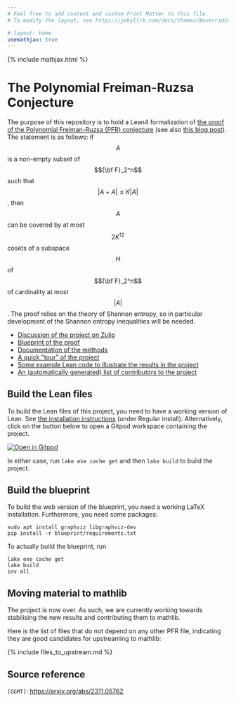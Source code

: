 ```yaml
---
# Feel free to add content and custom Front Matter to this file.
# To modify the layout, see https://jekyllrb.com/docs/themes/#overriding-theme-defaults

# layout: home
usemathjax: true
---
```


{% include mathjax.html %}

# The Polynomial Freiman-Ruzsa Conjecture

The purpose of this repository is to hold a Lean4 formalization of [the proof of the Polynomial Freiman-Ruzsa (PFR) conjecture](https://arxiv.org/abs/2311.05762) (see also [this blog post](https://terrytao.wordpress.com/2023/11/13/on-a-conjecture-of-marton)).  The statement is as follows: if $$A$$ is a non-empty subset of $${\bf F}_2^n$$ such that $$\vert A+A\vert \leq K\vert A\vert$$, then $$A$$ can be covered by at most $$2K^{12}$$ cosets of a subspace $$H$$ of $${\bf F}_2^n$$ of cardinality at most $$\vert A\vert$$.  The proof relies on the theory of Shannon entropy, so in particular development of the Shannon entropy inequalities will be needed.

* [Discussion of the project on Zulip](https://leanprover.zulipchat.com/#narrow/stream/412902-Polynomial-Freiman-Ruzsa-conjecture)
* [Blueprint of the proof](https://teorth.github.io/pfr/blueprint)
* [Documentation of the methods](https://teorth.github.io/pfr/docs)
* [A quick "tour" of the project](https://terrytao.wordpress.com/2023/11/18/formalizing-the-proof-of-pfr-in-lean4-using-blueprint-a-short-tour)
* [Some example Lean code to illustrate the results in the project](https://github.com/teorth/pfr/blob/master/examples.lean)
* [An (automatically generated) list of contributors to the project](https://github.com/teorth/pfr/graphs/contributors)

## Build the Lean files

To build the Lean files of this project, you need to have a working version of Lean.
See [the installation instructions](https://leanprover-community.github.io/get_started.html) (under Regular install).
Alternatively, click on the button below to open a Gitpod workspace containing the project.

[![Open in Gitpod](https://gitpod.io/button/open-in-gitpod.svg)](https://gitpod.io/#https://github.com/teorth/pfr)

In either case, run `lake exe cache get` and then `lake build` to build the project.

## Build the blueprint

To build the web version of the blueprint, you need a working LaTeX installation.
Furthermore, you need some packages:
```
sudo apt install graphviz libgraphviz-dev
pip install -r blueprint/requirements.txt
```

To actually build the blueprint, run
```
lake exe cache get
lake build
inv all
```

## Moving material to mathlib

The project is now over. As such, we are currently working towards stabilising the new results and contributing them to mathlib.

Here is the list of files that do not depend on any other PFR file, indicating they are good candidates for upstreaming to mathlib:

{% include files_to_upstream.md %}

## Source reference

`[GGMT]`: <https://arxiv.org/abs/2311.05762>

[GGMT]: https://arxiv.org/abs/2311.05762
